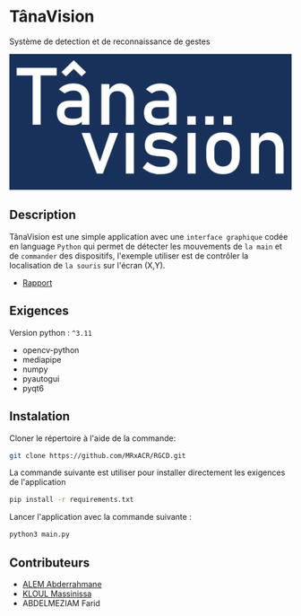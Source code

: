 
# TânaVision
Système de detection et de reconnaissance de gestes

![TânaVision](https://github.com/MRxACR/RGCD/blob/main/resources/images/bleu%20%26%20white.png)

## Description
TânaVision est une simple application avec une `interface graphique` codée en language `Python` qui permet de détecter les mouvements de `la main` et de `commander` des dispositifs, l'exemple utiliser est de contrôler la localisation de `la souris` sur l'écran (X,Y).

- [Rapport](https://github.com/MRxACR/RGCD/blob/main/documentation/Reconnaissance%20de%20Gestes%20pour%20la%20Commande%20de%20Dispositifs.pdf)

## Exigences 

Version python : `^3.11`

- opencv-python
- mediapipe
- numpy
- pyautogui
- pyqt6

## Instalation

Cloner le répertoire à l'aide de la commande:
```bash  
git clone https://github.com/MRxACR/RGCD.git
```

La commande suivante est utiliser pour installer directement les exigences de l'application

```bash  
pip install -r requirements.txt
```

Lancer l'application avec la commande suivante : 
```bash  
python3 main.py
```

## Contributeurs
- [ALEM Abderrahmane](https://twitter.com/acrabdou)
- [KLOUL Massinissa](https://twitter.com/SnakeMAGIC2)
- ABDELMEZIAM Farid
